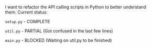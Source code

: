 I want to refactor the API calling scripts in Python to better understand them. Current status:

`setup.py` - COMPLETE

`util.py`  - PARTIAL (Got confused in the last few lines)

`main.py`  - BLOCKED (Waiting on util.py to be finished)
